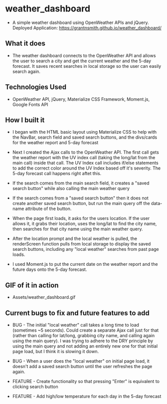 # weather_dashboard
* A simple weather dashboard using OpenWeather APIs and jQuery.
Deployed Application: https://grantnsmith.github.io/weather_dashboard/

## What it does
* The weather dashboard connects to the OpenWeather API and allows the user to search a city and get the current weather and the 5-day forecast. It saves recent searches in local storage so the user can easily search again.

## Technologies Used
* OpenWeather API, jQuery, Materialize CSS Framework, Moment.js, Google Fonts API

## How I built it
* I began with the HTML basic layout using Materialize CSS to help with the NavBar, search field and saved search buttons, and the divs/cards for the weather report and 5-day forecast

* Next I created the Ajax calls to the OpenWeather API. The first call gets the weather report with the UV index call (taking the long/lat from the main call) inside that call. The UV Index call includes if/else statements to add the correct color around the UV Index based off it's severity. The 5-day forecast call happens right aftet this.

* If the search comes from the main search field, it creates a "saved search button" while also calling the main weather query

* If the search comes from a "saved search button" then it does not create another saved search button, but run the main query off the data-name attribute of the button.

* When the page first loads, it asks for the users location. If the user allows it, it grabs their location, uses the long/lat to find the city name, then searches for that city name using the main weather query.

* After the location prompt and the local weather is pulled, the renderScreen function pulls from local storage to display the saved search buttons, including any "local weather" searches from past page loads.

* I used Moment.js to put the current date on the weather report and the future days onto the 5-day forecast.

## GIF of it in action
* Assets/weather_dashboard.gif

## Current bugs to fix and future features to add
* BUG - The initial "local weather" call takes a long time to load (sometimes ~5 seconds). Could create a separate Ajax call just for that (rather than calling for lat/long, grabbing city name, and calling again using the main query). I was trying to adhere to the DRY principle by using the main query and not adding an entirely new one for that initial page load, but I think it is slowing it down.

* BUG - When a user does the "local weather" on initial page load, it doesn't add a saved search button until the user refreshes the page again.

* FEATURE - Create functionality so that pressing "Enter" is equivalent to clicking search button

* FEATURE - Add high/low temperature for each day in the 5-day forecast









